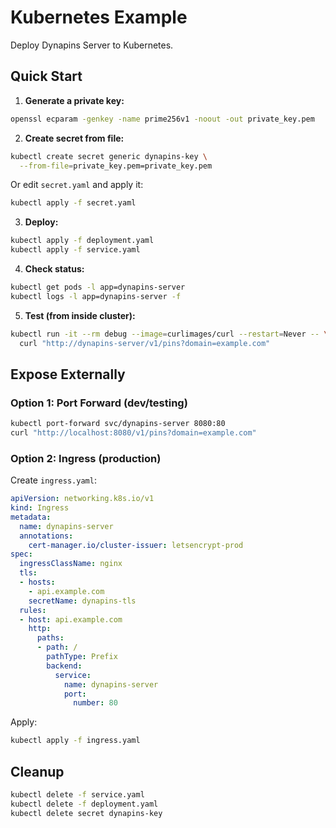 # Kubernetes Example

Deploy Dynapins Server to Kubernetes.

## Quick Start

1. **Generate a private key:**

```bash
openssl ecparam -genkey -name prime256v1 -noout -out private_key.pem
```

2. **Create secret from file:**

```bash
kubectl create secret generic dynapins-key \
  --from-file=private_key.pem=private_key.pem
```

Or edit `secret.yaml` and apply it:

```bash
kubectl apply -f secret.yaml
```

3. **Deploy:**

```bash
kubectl apply -f deployment.yaml
kubectl apply -f service.yaml
```

4. **Check status:**

```bash
kubectl get pods -l app=dynapins-server
kubectl logs -l app=dynapins-server -f
```

5. **Test (from inside cluster):**

```bash
kubectl run -it --rm debug --image=curlimages/curl --restart=Never -- \
  curl "http://dynapins-server/v1/pins?domain=example.com"
```

## Expose Externally

### Option 1: Port Forward (dev/testing)

```bash
kubectl port-forward svc/dynapins-server 8080:80
curl "http://localhost:8080/v1/pins?domain=example.com"
```

### Option 2: Ingress (production)

Create `ingress.yaml`:

```yaml
apiVersion: networking.k8s.io/v1
kind: Ingress
metadata:
  name: dynapins-server
  annotations:
    cert-manager.io/cluster-issuer: letsencrypt-prod
spec:
  ingressClassName: nginx
  tls:
  - hosts:
    - api.example.com
    secretName: dynapins-tls
  rules:
  - host: api.example.com
    http:
      paths:
      - path: /
        pathType: Prefix
        backend:
          service:
            name: dynapins-server
            port:
              number: 80
```

Apply:

```bash
kubectl apply -f ingress.yaml
```

## Cleanup

```bash
kubectl delete -f service.yaml
kubectl delete -f deployment.yaml
kubectl delete secret dynapins-key
```



